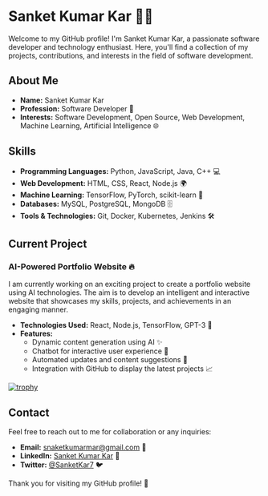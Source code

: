 # Sanket Kumar Kar 👨‍💻

Welcome to my GitHub profile! I'm Sanket Kumar Kar, a passionate software developer and technology enthusiast. Here, you'll find a collection of my projects, contributions, and interests in the field of software development.

## About Me

- **Name:** Sanket Kumar Kar
- **Profession:** Software Developer 💼
- **Interests:** Software Development, Open Source, Web Development, Machine Learning, Artificial Intelligence 🌐

## Skills

- **Programming Languages:** Python, JavaScript, Java, C++ 💻
- **Web Development:** HTML, CSS, React, Node.js 🌍
- **Machine Learning:** TensorFlow, PyTorch, scikit-learn 🤖
- **Databases:** MySQL, PostgreSQL, MongoDB 🗄️
- **Tools & Technologies:** Git, Docker, Kubernetes, Jenkins 🛠️

## Current Project

### AI-Powered Portfolio Website 🔥

I am currently working on an exciting project to create a portfolio website using AI technologies. The aim is to develop an intelligent and interactive website that showcases my skills, projects, and achievements in an engaging manner.

- **Technologies Used:** React, Node.js, TensorFlow, GPT-3 🧠
- **Features:**
  - Dynamic content generation using AI ✨
  - Chatbot for interactive user experience 💬
  - Automated updates and content suggestions 🔄
  - Integration with GitHub to display the latest projects 📈






 

[![trophy](https://github-profile-trophy.vercel.app/?username=SanketKumarKar&theme=onedark)](https://github.com/ryo-ma/github-profile-trophy)


## Contact

Feel free to reach out to me for collaboration or any inquiries:

- **Email:** [snaketkumarmar@gmail.com](mailto:snaketkumarmar@gmail.com) 📧
- **LinkedIn:** [Sanket Kumar Kar](https://www.linkedin.com/in/sanketkumarkar) 🔗
- **Twitter:** [@SanketKar7](https://twitter.com/SanketKar7) 🐦

Thank you for visiting my GitHub profile! 🙏
